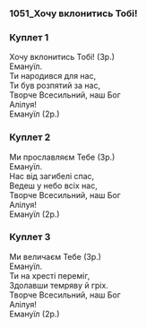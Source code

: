 ### 1051_Хочу вклонитись Тобі!
### Куплет 1
Хочу вклонитись Тобі! (3р.)<br/> Емануїл.<br/>Ти народився для нас,<br/>Ти був розпятий за нас,<br/>Творче Всесильний, наш Бог<br/>Алілуя!   <br/>Емануїл (2р.)
### Куплет 2
Ми прославляєм Тебе (3р.)<br/>Емануїл.<br/>Нас від загибелі спас,<br/>Ведеш у небо всіх нас,<br/>Творче Всесильний, наш Бог<br/>Алілуя!<br/>Емануїл (2р.)
### Куплет 3
Ми величаєм Тебе (3р.)  <br/>Емануїл.<br/>Ти на хресті переміг,<br/>Здолавши темряву й гріх.<br/>Творче Всесильний, наш Бог<br/>Алілуя!   <br/>Емануїл (2р.)
